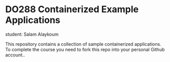 # DO288 Containerized Example Applications

student: Salam Alaykoum

This repository contains a collection of sample containerized applications.  To complete the course you need to fork this repo into your personal Github account..
